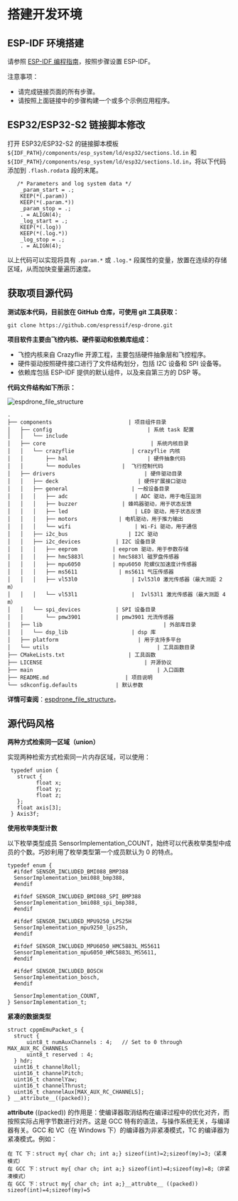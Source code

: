 
# 搭建开发环境

## ESP-IDF 环境搭建

请参照 [ESP-IDF 编程指南](https://docs.espressif.com/projects/esp-idf/zh_CN/latest/esp32s2/get-started/index.html)，按照步骤设置 ESP-IDF。

注意事项：

* 请完成链接页面的所有步骤。
* 请按照上面链接中的步骤构建一个或多个示例应用程序。

## ESP32/ESP32-S2 链接脚本修改

打开 ESP32/ESP32-S2 的链接脚本模板 `${IDF_PATH}/components/esp_system/ld/esp32/sections.ld.in` 和 ` ${IDF_PATH}/components/esp_system/ld/esp32/sections.ld.in`，将以下代码添加到 `.flash.rodata` 段的末尾。

```
   /* Parameters and log system data */
    _param_start = .;
    KEEP(*(.param))
    KEEP(*(.param.*))
    _param_stop = .;
    . = ALIGN(4);
    _log_start = .;
    KEEP(*(.log))
    KEEP(*(.log.*))
    _log_stop = .;
    . = ALIGN(4);
```

以上代码可以实现将具有 `.param.*` 或 `.log.*` 段属性的变量，放置在连续的存储区域，从而加快变量遍历速度。

## 获取项目源代码

**测试版本代码，目前放在 GitHub 仓库，可使用 git 工具获取：**

```
git clone https://github.com/espressif/esp-drone.git
```

**项目软件主要由飞控内核、硬件驱动和依赖库组成：**

* 飞控内核来自 Crazyflie 开源工程，主要包括硬件抽象层和飞控程序。
* 硬件驱动按照硬件接口进行了文件结构划分，包括 I2C 设备和 SPI 设备等。
* 依赖库包括 ESP-IDF 提供的默认组件，以及来自第三方的 DSP 等。

**代码文件结构如下所示：**

![espdrone_file_structure](../../_static/espdrone_file_structure.png)

```
.
├── components                        | 项目组件目录
│   ├── config                              | 系统 task 配置
│   │   └── include
│   ├── core                                 | 系统内核目录
│   │   └── crazyflie                  | crazyflie 内核
│   │       ├── hal                         | 硬件抽象代码 
│   │       └── modules             |  飞行控制代码 
│   ├── drivers                            | 硬件驱动目录
│   │   ├── deck                         | 硬件扩展接口驱动
│   │   ├── general                    | 一般设备目录
│   │   │   ├── adc                     | ADC 驱动，用于电压监测
│   │   │   ├── buzzer              | 蜂鸣器驱动，用于状态反馈
│   │   │   ├── led                     | LED 驱动，用于状态反馈
│   │   │   ├── motors             | 电机驱动，用于推力输出
│   │   │   └── wifi                    | Wi-Fi 驱动，用于通信
│   │   ├── i2c_bus                   | I2C 驱动
│   │   ├── i2c_devices           | I2C 设备目录
│   │   │   ├── eeprom           | eeprom 驱动，用于参数存储
│   │   │   ├── hmc5883l         | hmc5883l 磁罗盘传感器
│   │   │   ├── mpu6050          | mpu6050 陀螺仪加速度计传感器
│   │   │   ├── ms5611             | ms5611 气压传感器
│   │   │   ├── vl53l0                 | Ivl53l0 激光传感器（最大测距 2 m）
│   │   │   └── vl53l1                 |  Ivl53l1 激光传感器（最大测距 4 m）
│   │   └── spi_devices           | SPI 设备目录
│   │       └── pmw3901           | pmw3901 光流传感器
│   ├── lib                                      | 外部库目录
│   │   └── dsp_lib                    | dsp 库
│   ├── platform                         | 用于支持多平台
│   └── utils                                  | 工具函数目录
├── CMakeLists.txt                    | 工具函数
├── LICENSE                                | 开源协议
├── main                                       | 入口函数
├── README.md                        | 项目说明
└── sdkconfig.defaults            | 默认参数
```

**详情可查阅**：[espdrone_file_structure](./_static/espdrone_file_structure.pdf)。

## 源代码风格

**两种方式检索同一区域（union）**

实现两种检索方式检索同一片内存区域，可以使用：

```text
 typedef union {
   struct {
         float x;
         float y;
         float z;
   };
   float axis[3];
 } Axis3f;
```

**使用枚举类型计数**

以下枚举类型成员 SensorImplementation\_COUNT，始终可以代表枚举类型中成员的个数。巧妙利用了枚举类型第一个成员默认为 0 的特点。

```text
typedef enum {  
  #ifdef SENSOR_INCLUDED_BMI088_BMP388
  SensorImplementation_bmi088_bmp388,
  #endif

  #ifdef SENSOR_INCLUDED_BMI088_SPI_BMP388
  SensorImplementation_bmi088_spi_bmp388,
  #endif

  #ifdef SENSOR_INCLUDED_MPU9250_LPS25H
  SensorImplementation_mpu9250_lps25h,
  #endif

  #ifdef SENSOR_INCLUDED_MPU6050_HMC5883L_MS5611
  SensorImplementation_mpu6050_HMC5883L_MS5611,
  #endif

  #ifdef SENSOR_INCLUDED_BOSCH
  SensorImplementation_bosch,
  #endif

  SensorImplementation_COUNT,
} SensorImplementation_t;
```

**紧凑的数据类型**

```text
struct cppmEmuPacket_s {
  struct {
      uint8_t numAuxChannels : 4;   // Set to 0 through MAX_AUX_RC_CHANNELS
      uint8_t reserved : 4;
  } hdr;
  uint16_t channelRoll;
  uint16_t channelPitch;
  uint16_t channelYaw;
  uint16_t channelThrust;
  uint16_t channelAux[MAX_AUX_RC_CHANNELS];
} __attribute__((packed));
```

**attribute** \(\(packed\)\) 的作用是：使编译器取消结构在编译过程中的优化对齐，而按照实际占用字节数进行对齐。这是 GCC 特有的语法，与操作系统无关，与编译器有关。GCC 和 VC（在 Windows 下）的编译器为非紧凑模式，TC 的编译器为紧凑模式。例如：

```text
在 TC 下：struct my{ char ch; int a;} sizeof(int)=2;sizeof(my)=3;（紧凑模式）
在 GCC 下：struct my{ char ch; int a;} sizeof(int)=4;sizeof(my)=8;（非紧凑模式）
在 GCC 下：struct my{ char ch; int a;}__attrubte__ ((packed)) sizeof(int)=4;sizeof(my)=5
```
